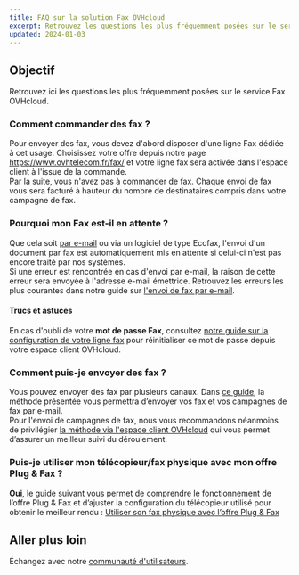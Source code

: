 ```yaml
---
title: FAQ sur la solution Fax OVHcloud
excerpt: Retrouvez les questions les plus fréquemment posées sur le service Fax OVHcloud
updated: 2024-01-03
---
```


## Objectif

Retrouvez ici les questions les plus fréquemment posées sur le service Fax OVHcloud.

### Comment commander des fax ?

Pour envoyer des fax, vous devez d'abord disposer d'une ligne Fax dédiée à cet usage. Choisissez votre offre depuis notre page <https://www.ovhtelecom.fr/fax/> et votre ligne fax sera activée dans l'espace client à l'issue de la commande.<br>
Par la suite, vous n'avez pas à commander de fax. Chaque envoi de fax vous sera facturé à hauteur du nombre de destinataires compris dans votre campagne de fax.

### Pourquoi mon Fax est-il en attente ?

Que cela soit [par e-mail](/pages/web_cloud/phone_and_fax/fax/envoyer_des_fax_et_creer_des_campagnes_par_e_mail) ou via un logiciel de type Ecofax, l'envoi d'un document par fax est automatiquement mis en attente si celui-ci n'est pas encore traité par nos systèmes.<br>
Si une erreur est rencontrée en cas d'envoi par e-mail, la raison de cette erreur sera envoyée à l'adresse e-mail émettrice. Retrouvez les erreurs les plus courantes dans notre guide sur [l'envoi de fax par e-mail](/pages/web_cloud/phone_and_fax/fax/envoyer_des_fax_et_creer_des_campagnes_par_e_mail#errors).

#### Trucs et astuces

En cas d'oubli de votre **mot de passe Fax**, consultez [notre guide sur la configuration de votre ligne fax](/pages/web_cloud/phone_and_fax/fax/configuration_fax_espace_client) pour réinitialiser ce mot de passe depuis votre espace client OVHcloud.

### Comment puis-je envoyer des fax ?

Vous pouvez envoyer des fax par plusieurs canaux. Dans [ce guide](/pages/web_cloud/phone_and_fax/fax/envoyer_des_fax_et_creer_des_campagnes_par_e_mail), la méthode présentée vous permettra d’envoyer vos fax et vos campagnes de fax par e-mail.<br>
Pour l'envoi de campagnes de fax, nous vous recommandons néanmoins de privilégier [la méthode via l'espace client OVHcloud](/pages/web_cloud/phone_and_fax/fax/envoyer_une_campagne_de_fax_via_le_manager) qui vous permet d’assurer un meilleur suivi du déroulement. 

### Puis-je utiliser mon télécopieur/fax physique avec mon offre Plug & Fax ?

**Oui**, le guide suivant vous permet de comprendre le fonctionnement de l’offre Plug & Fax et d’ajuster la configuration du télécopieur utilisé pour obtenir le meilleur rendu : [Utiliser son fax physique avec l’offre Plug & Fax](/pages/web_cloud/phone_and_fax/fax/utiliser_son_fax_physique_avec_l_offre_plug_and_fax)

## Aller plus loin

Échangez avec notre [communauté d'utilisateurs](/links/community).